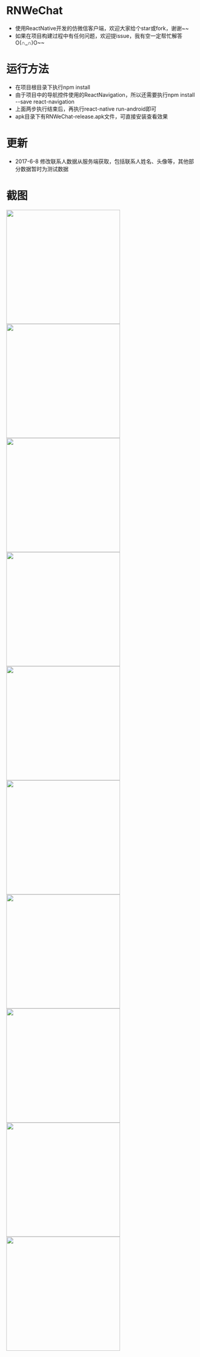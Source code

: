 # RNWeChat
* 使用ReactNative开发的仿微信客户端，欢迎大家给个star或fork，谢谢~~
* 如果在项目构建过程中有任何问题，欢迎提issue，我有空一定帮忙解答O(∩_∩)O~~

# 运行方法
* 在项目根目录下执行npm install
* 由于项目中的导航控件使用的ReactNavigation，所以还需要执行npm install --save react-navigation
* 上面两步执行结束后，再执行react-native run-android即可
* apk目录下有RNWeChat-release.apk文件，可直接安装查看效果

# 更新
* 2017-6-8 修改联系人数据从服务端获取，包括联系人姓名、头像等，其他部分数据暂时为测试数据

# 截图
  <img src='./screenshots/5.jpg' width='300'>
  <img src='./screenshots/6.jpg' width='300'>
  <img src='./screenshots/7.jpg' width='300'>
  <img src='./screenshots/8.jpg' width='300'>
  <img src='./screenshots/1.jpg' width='300'>
  <img src='./screenshots/2.jpg' width='300'>
  <img src='./screenshots/3.jpg' width='300'>
  <img src='./screenshots/4.jpg' width='300'>
  <img src='./screenshots/9.jpg' width='300'>
  <img src='./screenshots/10.jpg' width='300'>